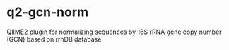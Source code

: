 # q2-gcn-norm
QIIME2 plugin for normalizing sequences by 16S rRNA gene copy number (GCN) based on rrnDB database
